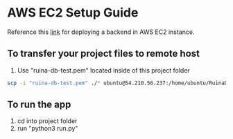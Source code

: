 # AWS EC2 Setup Guide

Reference this [link](https://www.twilio.com/blog/deploy-flask-python-app-aws#:~:text=A%20GitHub%20repository%20with%20files,starting%20a%20basic%20Flask%20app.) for deploying a backend in AWS EC2 instance.

## To transfer your project files to remote host
1. Use "ruina-db-test.pem" located inside of this project folder
``` bash
scp -i "ruina-db-test.pem" ./* ubuntu@54.210.56.237:/home/ubuntu/RuinaDB
```

## To run the app
1. cd into project folder
2. run "python3 run.py"